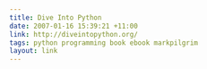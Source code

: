 ```yaml
---
title: Dive Into Python
date: 2007-01-16 15:39:21 +11:00
link: http://diveintopython.org/
tags: python programming book ebook markpilgrim
layout: link
---
```

